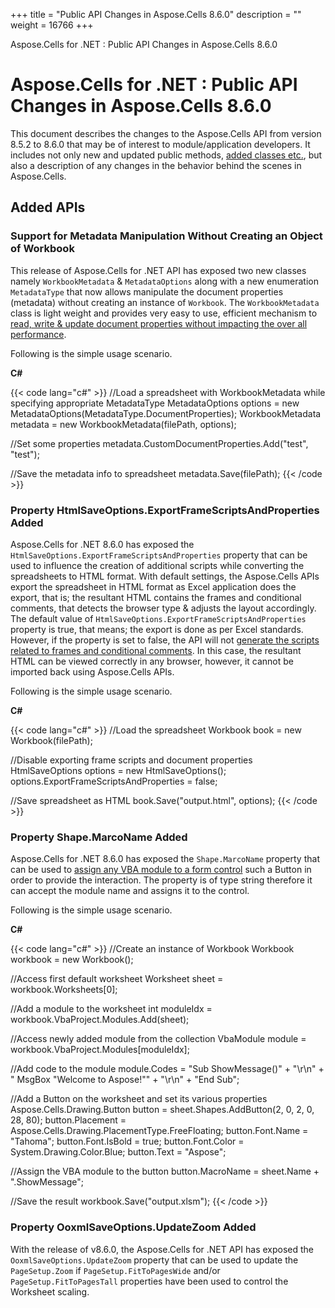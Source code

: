 +++
title = "Public API Changes in Aspose.Cells 8.6.0" 
description = "" 
weight = 16766 
+++

Aspose.Cells for .NET : Public API Changes in Aspose.Cells 8.6.0  

# Aspose.Cells for .NET : Public API Changes in Aspose.Cells 8.6.0


This document describes the changes to the Aspose.Cells API from version 8.5.2 to 8.6.0 that may be of interest to module/application developers. It includes not only new and updated public methods, [added classes etc.](https://docs2.aspose.com/cells/net/developerguide/knowledgebase/migratingfromearlierversionsofasposecells/public+api+changes+in+aspose.cells+8.6.0), but also a description of any changes in the behavior behind the scenes in Aspose.Cells.

## Added APIs

### Support for Metadata Manipulation Without Creating an Object of Workbook

This release of Aspose.Cells for .NET API has exposed two new classes namely `WorkbookMetadata` & `MetadataOptions` along with a new enumeration `MetadataType` that now allows manipulate the document properties (metadata) without creating an instance of `Workbook`. The `WorkbookMetadata` class is light weight and provides very easy to use, efficient mechanism to [read, write & update document properties without impacting the over all performance](http://www.aspose.com/docs/display/cellsnet/Using+WorkbookMetadata).

Following is the simple usage scenario.

**C#**

{{< code lang="c#" >}}
//Load a spreadsheet with WorkbookMetadata while specifying appropriate MetadataType
MetadataOptions options = new MetadataOptions(MetadataType.DocumentProperties);
WorkbookMetadata metadata = new WorkbookMetadata(filePath, options);

//Set some properties
metadata.CustomDocumentProperties.Add("test", "test");

//Save the metadata info to spreadsheet
metadata.Save(filePath);
{{< /code >}}

### Property HtmlSaveOptions.ExportFrameScriptsAndProperties Added

Aspose.Cells for .NET 8.6.0 has exposed the `HtmlSaveOptions.ExportFrameScriptsAndProperties` property that can be used to influence the creation of additional scripts while converting the spreadsheets to HTML format. With default settings, the Aspose.Cells APIs export the spreadsheet in HTML format as Excel application does the export, that is; the resultant HTML contains the frames and conditional comments, that detects the browser type & adjusts the layout accordingly. The default value of `HtmlSaveOptions.ExportFrameScriptsAndProperties` property is true, that means; the export is done as per Excel standards. However, if the property is set to false, the API will not [generate the scripts related to frames and conditional comments](http://www.aspose.com/docs/display/cellsnet/Disable+exporting+frame+scripts+and+document+properties). In this case, the resultant HTML can be viewed correctly in any browser, however, it cannot be imported back using Aspose.Cells APIs.

Following is the simple usage scenario.

**C#**

{{< code lang="c#" >}}
//Load the spreadsheet
Workbook book = new Workbook(filePath);

//Disable exporting frame scripts and document properties
HtmlSaveOptions options = new HtmlSaveOptions();
options.ExportFrameScriptsAndProperties = false;

//Save spreadsheet as HTML
book.Save("output.html", options);
{{< /code >}}

### Property Shape.MarcoName Added

Aspose.Cells for .NET 8.6.0 has exposed the `Shape.MarcoName` property that can be used to [assign any VBA module to a form control](http://www.aspose.com/docs/display/cellsnet/Assign+Macro+to+Form+Control) such a Button in order to provide the interaction. The property is of type string therefore it can accept the module name and assigns it to the control.

Following is the simple usage scenario.

**C#**

{{< code lang="c#" >}}
//Create an instance of Workbook
Workbook workbook = new Workbook();

//Access first default worksheet
Worksheet sheet = workbook.Worksheets[0];

//Add a module to the worksheet
int moduleIdx = workbook.VbaProject.Modules.Add(sheet);

//Access newly added module from the collection
VbaModule module = workbook.VbaProject.Modules[moduleIdx];

//Add code to the module
module.Codes =
    "Sub ShowMessage()" + "\r\n" +
    "    MsgBox \"Welcome to Aspose!\"" + "\r\n" +
    "End Sub";

//Add a Button on the worksheet and set its various properties
Aspose.Cells.Drawing.Button button = sheet.Shapes.AddButton(2, 0, 2, 0, 28, 80);
button.Placement = Aspose.Cells.Drawing.PlacementType.FreeFloating;
button.Font.Name = "Tahoma";
button.Font.IsBold = true;
button.Font.Color = System.Drawing.Color.Blue;
button.Text = "Aspose";

//Assign the VBA module to the button
button.MacroName = sheet.Name + ".ShowMessage";

//Save the result
workbook.Save("output.xlsm");
{{< /code >}}

### Property OoxmlSaveOptions.UpdateZoom Added

With the release of v8.6.0, the Aspose.Cells for .NET API has exposed the `OoxmlSaveOptions.UpdateZoom` property that can be used to update the `PageSetup.Zoom` if `PageSetup.FitToPagesWide` and/or `PageSetup.FitToPagesTall` properties have been used to control the Worksheet scaling.

